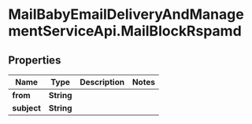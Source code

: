 # MailBabyEmailDeliveryAndManagementServiceApi.MailBlockRspamd

## Properties
Name | Type | Description | Notes
------------ | ------------- | ------------- | -------------
**from** | **String** |  | 
**subject** | **String** |  | 
